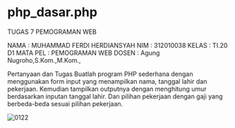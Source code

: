 # php_dasar.php

TUGAS 7 PEMOGRAMAN WEB

NAMA      : MUHAMMAD FERDI HERDIANSYAH
NIM       : 312010038
KELAS     : TI.20 D1
MATA PEL  : PEMOGRAMAN WEB
DOSEN     : Agung Nugroho,S.Kom.,M.Kom.,

Pertanyaan dan Tugas
Buatlah program PHP sederhana dengan menggunakan form input yang menampilkan
nama, tanggal lahir dan pekerjaan. Kemudian tampilkan outputnya dengan menghitung
umur berdasarkan inputan tanggal lahir. Dan pilihan pekerjaan dengan gaji yang
berbeda-beda sesuai pilihan pekerjaan.


![0122](https://user-images.githubusercontent.com/101733752/169406924-22523c5b-1817-4655-95ca-01ec0b47efb4.PNG)
